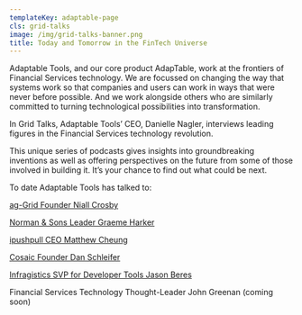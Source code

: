 ```yaml
---
templateKey: adaptable-page
cls: grid-talks
image: /img/grid-talks-banner.png
title: Today and Tomorrow in the FinTech Universe
---
```

Adaptable Tools, and our core product AdapTable, work at the frontiers of Financial Services technology. We are focussed on changing the way that systems work so that companies and users can work in ways that were never before possible. And we work alongside others who are similarly committed to turning technological possibilities into transformation.

In Grid Talks, Adaptable Tools’ CEO, Danielle Nagler, interviews leading figures in the Financial Services technology revolution.

This unique series of podcasts gives insights into groundbreaking inventions as well as offering perspectives on the future from some of those involved in building it. It’s your chance to find out what could be next.

To date Adaptable Tools has talked to:

[ag-Grid Founder Niall Crosby](https://open.spotify.com/episode/131ejKdW2csw3BzD13EvF6?si=2QSXzh9pSjyF_1Uo2yHldw)

[Norman & Sons Leader Graeme Harker](https://open.spotify.com/episode/3Y7vfrR2XGok7vfuqtzEx5?si=EZUm6KJyS8yH4IZzRqxxwQ)

[ipushpull CEO Matthew Cheung](https://open.spotify.com/episode/1Glcqjx7ZM52GaUaW97pUE?si=MJrF3XdlTcWZHwEOLDv3Cg) 

[Cosaic Founder Dan Schleifer](https://open.spotify.com/episode/0oQawmayM8kc79Uo2T46kf?si=YYytxFi4Slu5DacBgGnyBQ)

[Infragistics SVP for Developer Tools Jason Beres](https://open.spotify.com/episode/3m2We7zR7c2SoO4YKaLKxN?si=dV1jPzO0SEW_SN7TkPgDXA)

Financial Services Technology Thought-Leader John Greenan (coming soon)
